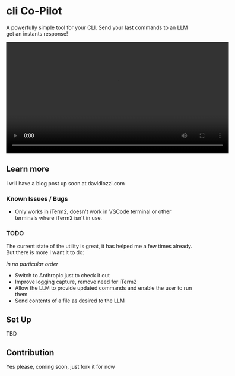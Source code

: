 # cli Co-Pilot

A powerfully simple tool for your CLI. Send your last commands to an LLM get an instants response!

<video width="600" controls>
  <source src="gpt cli 1.mp4" type="video/mp4">
  Your browser does not support the video tag.
</video>

## Learn more

I will have a blog post up soon at davidlozzi.com

### Known Issues / Bugs

* Only works in iTerm2, doesn't work in VSCode terminal or other terminals where iTerm2 isn't in use.

### TODO

The current state of the utility is great, it has helped me a few times already. But there is more I want it to do:

_in no particular order_

* Switch to Anthropic just to check it out
* Improve logging capture, remove need for iTerm2
* Allow the LLM to provide updated commands and enable the user to run them
* Send contents of a file as desired to the LLM

## Set Up

TBD

## Contribution

Yes please, coming soon, just fork it for now
